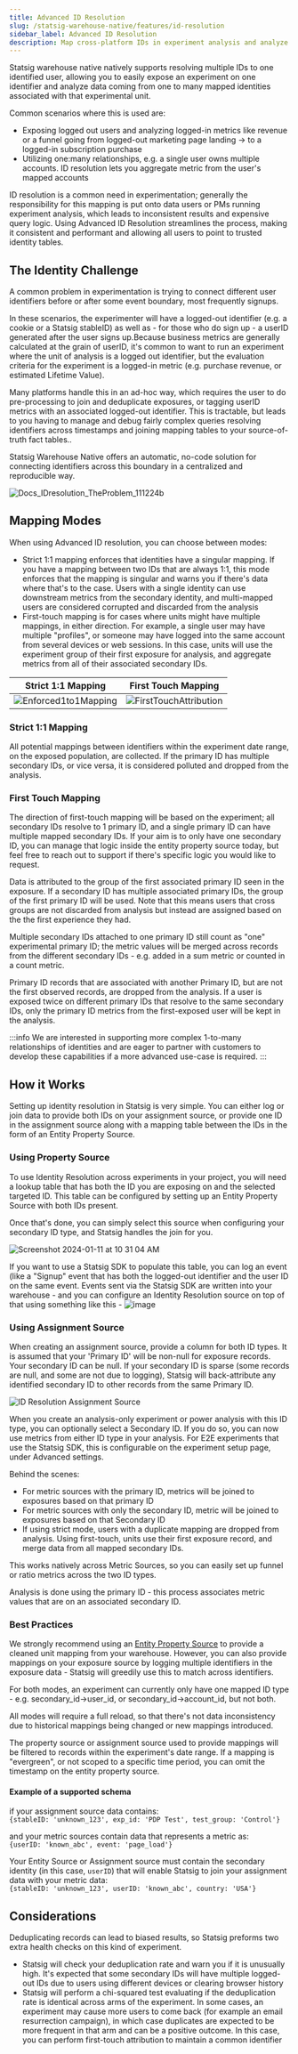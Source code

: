```yaml
---
title: Advanced ID Resolution
slug: /statsig-warehouse-native/features/id-resolution
sidebar_label: Advanced ID Resolution
description: Map cross-platform IDs in experiment analysis and analyze anonymous user experiments
---
```


Statsig warehouse native natively supports resolving multiple IDs to one identified user, allowing you to easily expose an experiment on one identifier and analyze data coming from one to many mapped identities associated with that experimental unit.

Common scenarios where this is used are:

- Exposing logged out users and analyzing logged-in metrics like revenue or a funnel going from logged-out marketing page landing -> to a logged-in subscription purchase
- Utilizing one:many relationships, e.g. a single user owns multiple accounts. ID resolution lets you aggregate metric from the user's mapped accounts

ID resolution is a common need in experimentation; generally the responsibility for this mapping is put onto data users or PMs running experiment analysis, which leads to inconsistent results and expensive query logic. Using Advanced ID Resolution streamlines the process, making it consistent and performant and allowing all users to point to trusted identity tables.

## The Identity Challenge

A common problem in experimentation is trying to connect different user identifiers before or after some event boundary, most frequently signups.

In these scenarios, the experimenter will have a logged-out identifier (e.g. a cookie or a Statsig stableID) as well as - for those who do sign up - a userID generated after the user signs up.Because business metrics are generally calculated at the grain of userID, it's common to want to run an experiment where the unit of analysis is a logged out identifier, but the evaluation criteria for the experiment is a logged-in metric (e.g. purchase revenue, or estimated Lifetime Value).

Many platforms handle this in an ad-hoc way, which requires the user to do pre-processing to join and deduplicate exposures, or tagging userID metrics with an associated logged-out identifier. This is tractable, but leads to you having to manage and debug fairly complex queries resolving identifiers across timestamps and joining mapping tables to your source-of-truth fact tables..

Statsig Warehouse Native offers an automatic, no-code solution for connecting identifiers across this boundary in a centralized and reproducible way.

![Docs_IDresolution_TheProblem_111224b](https://github.com/user-attachments/assets/05cb4f49-14a2-4b51-a0e0-63f127838ce4)

## Mapping Modes

When using Advanced ID resolution, you can choose between modes:

- Strict 1:1 mapping enforces that identities have a singular mapping. If you have a mapping between two IDs that are always 1:1, this mode enforces that the mapping is singular and warns you if there's data where that's to the case. Users with a single identity can use downstream metrics from the secondary identity, and multi-mapped users are considered corrupted and discarded from the analysis
- First-touch mapping is for cases where units might have multiple mappings, in either direction. For example, a single user may have multiple "profiles", or someone may have logged into the same account from several devices or web sessions. In this case, units will use the experiment group of their first exposure for analysis, and aggregate metrics from all of their associated secondary IDs.

| Strict 1:1 Mapping                                                             | First Touch Mapping                                                                |
|--------------------------------------------------------------------------------|------------------------------------------------------------------------------------|
| ![Enforced1to1Mapping](/img/Docs_IDresolution_Enforced1to1Mapping_111324.gif)  | ![FirstTouchAttribution](/img/Docs_IDresolution_FirstTouchAttribution_111324.gif)  |



### Strict 1:1 Mapping

All potential mappings between identifiers within the experiment date range, on the exposed population, are collected. If the primary ID has multiple secondary IDs, or vice versa, it is considered polluted and dropped from the analysis.

### First Touch Mapping

The direction of first-touch mapping will be based on the experiment; all secondary IDs resolve to 1 primary ID, and a single primary ID can have multiple mapped secondary IDs. If your aim is to only have one secondary ID, you can manage that logic inside the entity property source today, but feel free to reach out to support if there's specific logic you would like to request.

Data is attributed to the group of the first associated primary ID seen in the exposure. If a secondary ID has multiple associated primary IDs, the group of the first primary ID will be used. Note that this means users that cross groups are not discarded from analysis but instead are assigned based on the the first experience they had.

Multiple secondary IDs attached to one primary ID still count as "one" experimental primary ID; the metric values will be merged across records from the different secondary IDs - e.g. added in a sum metric or counted in a count metric.

Primary ID records that are associated with another Primary ID, but are not the first observed records, are dropped from the analysis. If a user is exposed twice on different primary IDs that resolve to the same secondary IDs, only the primary ID metrics from the first-exposed user will be kept in the analysis.

:::info
We are interested in supporting more complex 1-to-many relationships of identities and are eager to partner with customers to develop these capabilities if a more advanced use-case is required.
:::

## How it Works

Setting up identity resolution in Statsig is very simple. You can either log or join data to provide both IDs on your assignment source, or provide one ID in the assignment source along with a mapping table between the IDs in the form of an Entity Property Source.

### Using Property Source

To use Identity Resolution across experiments in your project, you will need a lookup table that has both the ID you are exposing on and the selected targeted ID. This table can be configured by setting up an Entity Property Source with both IDs present.

Once that's done, you can simply select this source when configuring your secondary ID type, and Statsig handles the join for you.

![Screenshot 2024-01-11 at 10 31 04 AM](https://github.com/statsig-io/docs/assets/102695539/3fc0422d-ed96-4fe6-9e52-05e24a6cc2a2)

If you want to use a Statsig SDK to populate this table, you can log an event (like a "Signup" event that has both the logged-out identifier and the user ID on the same event. Events sent via the Statsig SDK are written into your warehouse - and you can configure an Identity Resolution source on top of that using something like this -
![image](https://github.com/statsig-io/docs/assets/31516123/6b2a3d0e-a1ad-446b-a604-43dd050f05fa)

### Using Assignment Source

When creating an assignment source, provide a column for both ID types. It is assumed that your 'Primary ID' will be non-null for exposure records. Your secondary ID can be null. If your secondary ID is sparse (some records are null, and some are not due to logging), Statsig will back-attribute any identified secondary ID to other records from the same Primary ID.

![ID Resolution Assignment Source](https://github.com/statsig-io/docs/assets/102695539/8cbdd8cc-2ea6-4bf8-a620-0428051989d1)

When you create an analysis-only experiment or power analysis with this ID type, you can optionally select a Secondary ID. If you do so, you can now use metrics from either ID type in your analysis. For E2E experiments that use the Statsig SDK, this is configurable on the experiment setup page, under Advanced settings.

Behind the scenes:

- For metric sources with the primary ID, metrics will be joined to exposures based on that primary ID
- For metric sources with only the secondary ID, metric will be joined to exposures based on that Secondary ID
- If using strict mode, users with a duplicate mapping are dropped from analysis. Using first-touch, units use their first exposure record, and merge data from all mapped secondary IDs.

This works natively across Metric Sources, so you can easily set up funnel or ratio metrics across the two ID types.

Analysis is done using the primary ID - this process associates metric values that are on an associated secondary ID.

### Best Practices

We strongly recommend using an [Entity Property Source](/statsig-warehouse-native/configuration/entity-properties) to provide a cleaned unit mapping from your warehouse. However, you can also provide mappings on your exposure source by logging multiple identifiers in the exposure data - Statsig will greedily use this to match across identifiers.

For both modes, an experiment can currently only have one mapped ID type - e.g. secondary_id->user_id, or secondary_id->account_id, but not both.

All modes will require a full reload, so that there's not data inconsistency due to historical mappings being changed or new mappings introduced.

The property source or assignment source used to provide mappings will be filtered to records within the experiment's date range. If a mapping is "evergreen", or not scoped to a specific time period, you can omit the timestamp on the entity property source.

#### Example of a supported schema

if your assignment source data contains:<br  />`{stableID: 'unknown_123', exp_id: 'PDP Test', test_group: 'Control'}`

and your metric sources contain data that represents a metric as:<br  />`{userID: 'known_abc', event: 'page_load'}`

Your Entity Source or Assignment source must contain the secondary identity (in this case, `userID`) that will enable Statsig to join your assignment data with your metric data:<br />
`{stableID: 'unknown_123', userID: 'known_abc', country: 'USA'}`

## Considerations

Deduplicating records can lead to biased results, so Statsig preforms two extra health checks on this kind of experiment.

- Statsig will check your deduplication rate and warn you if it is unusually high. It's expected that some secondary IDs will have multiple logged-out IDs due to users
  using different devices or clearing browser history
- Statsig will perform a chi-squared test evaluating if the deduplication rate is identical across arms of the experiment. In some cases, an experiment may cause more users to come back (for example an email resurrection campaign), in which case duplicates are expected to be more frequent in that arm and can be a positive outcome. In this case, you can perform first-touch attribution to maintain a common identifier
